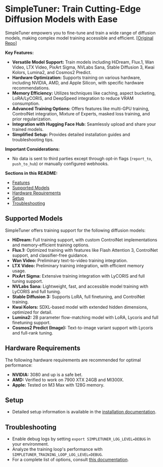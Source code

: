 # SimpleTuner: Train Cutting-Edge Diffusion Models with Ease

SimpleTuner empowers you to fine-tune and train a wide range of diffusion models, making complex model training accessible and efficient. [[Original Repo](https://github.com/bghira/SimpleTuner)]

**Key Features:**

*   **Versatile Model Support:** Train models including HiDream, Flux.1, Wan Video, LTX Video, PixArt Sigma, NVLabs Sana, Stable Diffusion 3, Kwai Kolors, Lumina2, and Cosmos2 Predict.
*   **Hardware Optimization:** Supports training on various hardware, including NVIDIA, AMD, and Apple Silicon, with specific hardware recommendations.
*   **Memory Efficiency:** Utilizes techniques like caching, aspect bucketing, LoRA/LyCORIS, and DeepSpeed integration to reduce VRAM consumption.
*   **Advanced Training Options:** Offers features like multi-GPU training, ControlNet integration, Mixture of Experts, masked loss training, and prior regularization.
*   **Integration with Hugging Face Hub:** Seamlessly upload and share your trained models.
*   **Simplified Setup:** Provides detailed installation guides and troubleshooting tips.

**Important Considerations:**

*   No data is sent to third parties except through opt-in flags (`report_to`, `push_to_hub`) or manually configured webhooks.

**Sections in this README:**

*   [Features](#features)
*   [Supported Models](#supported-models)
*   [Hardware Requirements](#hardware-requirements)
*   [Setup](#setup)
*   [Troubleshooting](#troubleshooting)

## Supported Models

SimpleTuner offers training support for the following diffusion models:

*   **HiDream:** Full training support, with custom ControlNet implementations and memory-efficient training options.
*   **Flux.1:** Optimized training with features like Flash Attention 3, ControlNet support, and classifier-free guidance.
*   **Wan Video:** Preliminary text-to-video training integration.
*   **LTX Video:** Preliminary training integration, with efficient memory usage.
*   **PixArt Sigma:** Extensive training integration with LyCORIS and full tuning support.
*   **NVLabs Sana:** Lightweight, fast, and accessible model training with LyCORIS and full tuning.
*   **Stable Diffusion 3:** Supports LoRA, full finetuning, and ControlNet training.
*   **Kwai Kolors:** SDXL-based model with extended hidden dimensions, optimized for detail.
*   **Lumina2:** 2B parameter flow-matching model with LoRA, Lycoris and full finetuning support.
*   **Cosmos2 Predict (Image):** Text-to-image variant support with Lycoris and full-rank tuning.

## Hardware Requirements

The following hardware requirements are recommended for optimal performance:

*   **NVIDIA:** 3080 and up is a safe bet.
*   **AMD:** Verified to work on 7900 XTX 24GB and MI300X.
*   **Apple:** Tested on M3 Max with 128G memory.

## Setup

*   Detailed setup information is available in the [installation documentation](/INSTALL.md).

## Troubleshooting

*   Enable debug logs by setting `export SIMPLETUNER_LOG_LEVEL=DEBUG` in your environment.
*   Analyze the training loop's performance with `SIMPLETUNER_TRAINING_LOOP_LOG_LEVEL=DEBUG`.
*   For a complete list of options, consult [this documentation](/OPTIONS.md).